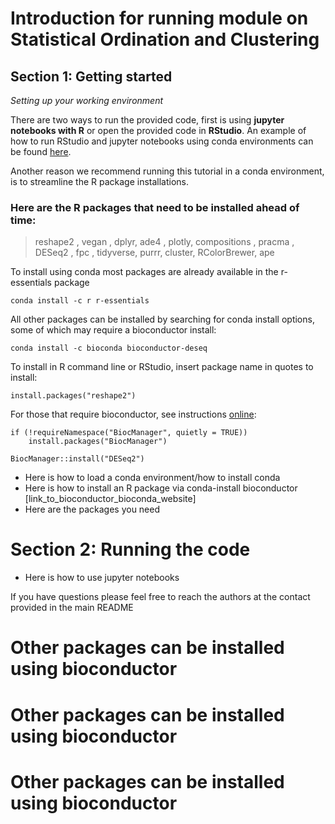 # Introduction for running module on Statistical Ordination and Clustering

## Section 1: Getting started
_Setting up your working environment_ 

There are two ways to run the provided code, first is using **jupyter notebooks with R** or open the provided code in **RStudio**. An example of how to run RStudio and jupyter notebooks using conda environments can be found [here](https://alexanderlabwhoi.github.io/post/anaconda-r-sarah/).  

Another reason we recommend running this tutorial in a conda environment, is to streamline the R package installations.

### Here are the R packages that need to be installed ahead of time:

> reshape2 , vegan , dplyr, ade4 , plotly, compositions , pracma , DESeq2 , fpc , tidyverse, purrr, cluster, RColorBrewer, ape

To install using conda most packages are already available in the r-essentials package
```
conda install -c r r-essentials
```
All other packages can be installed by searching for conda install options, some of which may require a bioconductor install:
```
conda install -c bioconda bioconductor-deseq
```

To install in R command line or RStudio, insert package name in quotes to install:
```
install.packages("reshape2")
```
For those that require bioconductor, see instructions [online](https://www.bioconductor.org/install/):
```
if (!requireNamespace("BiocManager", quietly = TRUE))
    install.packages("BiocManager")

BiocManager::install("DESeq2")
```
* Here is how to load a conda environment/how to install conda
* Here is how to install an R package via conda-install bioconductor [link_to_bioconductor_bioconda_website] 
* Here are the packages you need

# Section 2: Running the code
* Here is how to use jupyter notebooks


If you have questions please feel free to reach the authors at the contact provided in the main README
# Other packages can be installed using bioconductor
# Other packages can be installed using bioconductor
# Other packages can be installed using bioconductor
